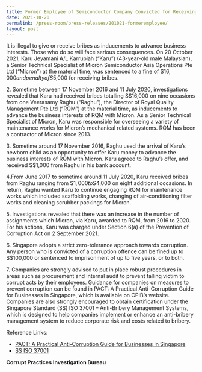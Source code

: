```yaml
---
title: Former Employee of Semiconductor Company Convicted for Receiving Bribes
date: 2021-10-20
permalink: /press-room/press-releases/201021-formeremployee/
layout: post
---
```

It is illegal to give or receive bribes as inducements to advance business interests. Those who do so will face serious consequences. On 20 October 2021, Karu Jeyamani A/L Karrupiah (“Karu”) (43-year-old male Malaysian), a Senior Technical Specialist of Micron Semiconductor Asia Operations Pte Ltd (“Micron”) at the material time, was sentenced to a fine of S$16,000 and penalty of S$5,000 for receiving bribes. 

2\. Sometime between 17 November 2016 and 11 July 2020, investigations revealed that Karu had received bribes totalling S$16,000 on nine occasions from one Veerasamy Raghu (“Raghu”), the Director of Royal Quality Management Pte Ltd (“RQM”) at the material time, as inducements to advance the business interests of RQM with Micron. As a Senior Technical Specialist of Micron, Karu was responsible for overseeing a variety of maintenance works for Micron’s mechanical related systems. RQM has been a contractor of Micron since 2013.

3\. Sometime around 17 November 2016, Raghu used the arrival of Karu’s newborn child as an opportunity to offer Karu money to advance the business interests of RQM with Micron. Karu agreed to Raghu’s offer, and received S$1,000 from Raghu in his bank account. 

4\.From June 2017 to sometime around 11 July 2020, Karu received bribes from Raghu ranging from S$1,000 to S$4,000 on eight additional occasions. In return, Raghu wanted Karu to continue engaging RQM for maintenance works which included scaffolding works, changing of air-conditioning filter works and cleaning scrubber packings for Micron. 

5\. Investigations revealed that there was an increase in the number of assignments which Micron, via Karu, awarded to RQM, from 2016 to 2020. For his actions, Karu was charged under Section 6(a) of the Prevention of Corruption Act on 2 September 2021. 

6\. Singapore adopts a strict zero-tolerance approach towards corruption. Any person who is convicted of a corruption offence can be fined up to S$100,000 or sentenced to imprisonment of up to five years, or to both.

7\. Companies are strongly advised to put in place robust procedures in areas such as procurement and internal audit to prevent falling victim to corrupt acts by their employees. Guidance for companies on measures to prevent corruption can be found in PACT: A Practical Anti-Corruption Guide for Businesses in Singapore, which is available on CPIB’s website. Companies are also strongly encouraged to obtain certification under the Singapore Standard (SS) ISO 37001 – Anti-Bribery Management Systems, which is designed to help companies implement or enhance an anti-bribery management system to reduce corporate risk and costs related to bribery.

Reference Links:

* [PACT: A Practical Anti-Corruption Guide for Businesses in Singapore](/research-room/publications/anti-corruption-guide-for-businesses/)<br>
* [SS ISO 37001](/research-room/publications/ss-iso-37001/)

**Corrupt Practices Investigation Bureau**